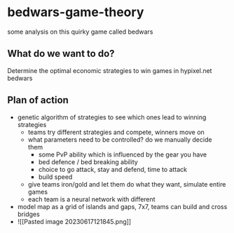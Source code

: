 # bedwars-game-theory
some analysis on this quirky game called bedwars
## What do we want to do?
Determine the optimal economic strategies to win games in hypixel.net bedwars
## Plan of action
- genetic algorithm of strategies to see which ones lead to winning strategies
  - teams try different strategies and compete, winners move on
  - what parameters need to be controlled? do we manually decide them
    - some PvP ability which is influenced by the gear you have
    - bed defence / bed breaking ability
    - choice to go attack, stay and defend, time to attack
    - build speed
  - give teams iron/gold and let them do what they want, simulate entire games
  - each team is a neural network with different
- model map as a grid of islands and gaps, 7x7, teams can build and cross bridges
- ![[Pasted image 20230617121845.png]]
